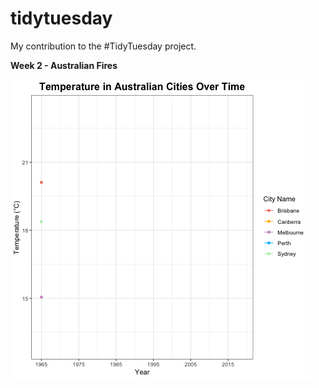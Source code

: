 # tidytuesday
My contribution to the #TidyTuesday project.

**Week 2 - Australian Fires**

![Temperature Change in Australian Cities over Time](https://github.com/CourtneyGerver/tidytuesday/blob/master/week02_AustralianFires/aussieTempsOverTime.gif)